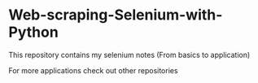 # Web-scraping-Selenium-with-Python
This repository contains my selenium notes (From basics to application)


For more applications check out other repositories
